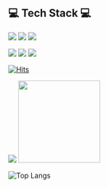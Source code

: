## 💻 Tech Stack 💻

<img src="https://img.shields.io/badge/React-61DAFB?style=flat-square&logo=React&logoColor=white"/> <img src="https://img.shields.io/badge/Redux-764ABC?style=flat-square&logo=Redux&logoColor=white"/> <img src="https://img.shields.io/badge/ReactNative-61DAFB?style=flat-square&logo=React&logoColor=white"/>

<img src="https://img.shields.io/badge/TypeScript-3178C6?style=flat-square&logo=TypeScript&logoColor=white"/> <img src="https://img.shields.io/badge/JavaScript-F7DF1E?style=flat-square&logo=JavaScript&logoColor=white"/> <img src="https://img.shields.io/badge/C++-00599C?style=flat-square&logo=Cplusplus&logoColor=white"/>

[![Hits](https://hits.seeyoufarm.com/api/count/incr/badge.svg?url=https%3A%2F%2Fgithub.com%2Fhaesoo9410&count_bg=%23EB8B10&title_bg=%23684327&icon=&icon_color=%23E7E7E7&title=VISIT&edge_flat=false)](https://github.com/2Junsu)

<img src="http://mazassumnida.wtf/api/v2/generate_badge?boj=ljs0630"> <img src="https://github-readme-stats.vercel.app/api?username=2Junsu" height="165">

![Top Langs](https://github-readme-stats.vercel.app/api/top-langs/?username=2Junsu&layout=compact&theme=white)

<!--
**2Junsu/2Junsu** is a ✨ _special_ ✨ repository because its `README.md` (this file) appears on your GitHub profile.

Here are some ideas to get you started:

- 🔭 I’m currently working on ...
- 🌱 I’m currently learning ...
- 👯 I’m looking to collaborate on ...
- 🤔 I’m looking for help with ...
- 💬 Ask me about ...
- 📫 How to reach me: ...
- 😄 Pronouns: ...
- ⚡ Fun fact: ...
-->
